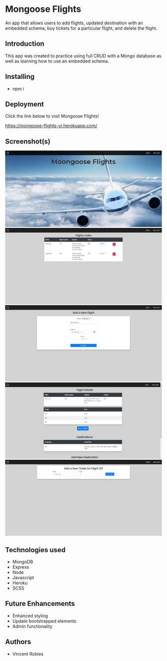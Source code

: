 # Mongoose Flights

An app that allows users to add flights, updated destination with an embedded schema, buy tickets for a particular flight, and delete the flight.

## Introduction

This app was created to practice using full CRUD with a Mongo database as well as learning how to use an embedded schema.

## Installing

- npm i

## Deployment

Click the link below to visit Mongoose Flights!

https://mongoose-flights-vr.herokuapp.com/

## Screenshot(s)

![Alt text](/public/images/screenshots/homepage.jpg)
![Alt text](/public/images/screenshots/index.jpg)
![Alt text](/public/images/screenshots/addflight.jpg)
![Alt text](/public/images/screenshots/details.jpg)
![Alt text](/public/images/screenshots/buyticket.jpg)

## Technologies used

- MongoDB
- Express
- Node
- Javascript
- Heroku
- SCSS

## Future Enhancements

- Enhanced styling
- Update bootstrapped elements
- Admin functionality

## Authors

- Vincent Robles

